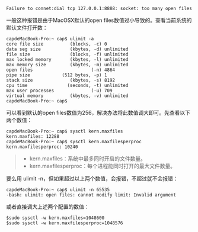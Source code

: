 ```
Failure to connet:dial tcp 127.0.0.1:8888: socket: too many open files
```
一般这种报错是由于MacOSX默认的open files数值过小导致的。查看当前系统的默认文件打开数：
```
capdeMacBook-Pro:~ cap$ ulimit -a
core file size          (blocks, -c) 0
data seg size           (kbytes, -d) unlimited
file size               (blocks, -f) unlimited
max locked memory       (kbytes, -l) unlimited
max memory size         (kbytes, -m) unlimited
open files                      (-n) 4864
pipe size            (512 bytes, -p) 1
stack size              (kbytes, -s) 8192
cpu time               (seconds, -t) unlimited
max user processes              (-u) 709
virtual memory          (kbytes, -v) unlimited
capdeMacBook-Pro:~ cap$
```
可以看到默认的open files数值为256，解决办法将此数值调大即可。先查看以下两个数值：
```
capdeMacBook-Pro:~ cap$ sysctl kern.maxfiles
kern.maxfiles: 12288
capdeMacBook-Pro:~ cap$ sysctl kern.maxfilesperproc
kern.maxfilesperproc: 10240
```
> - kern.maxfiles：系统中最多同时开启的文件数量。 
> - kern.maxfilesperproc：每个进程能同时打开的最大文件数量。 

要么用 ulimit -n，但如果超过以上两个数值，会报错，不超过就不会报错：
```
capdeMacBook-Pro:~ cap$ ulimit -n 65535
-bash: ulimit: open files: cannot modify limit: Invalid argument
```
或者直接调大上述两个配置的数值：
```
$sudo sysctl -w kern.maxfiles=1048600
$sudo sysctl -w kern.maxfilesperproc=1048576
```



